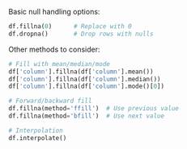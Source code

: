 Basic null handling options:

```python
df.fillna(0)      # Replace with 0  
df.dropna()       # Drop rows with nulls
```

Other methods to consider:

```python
# Fill with mean/median/mode
df['column'].fillna(df['column'].mean())
df['column'].fillna(df['column'].median())
df['column'].fillna(df['column'].mode()[0])

# Forward/backward fill
df.fillna(method='ffill')  # Use previous value
df.fillna(method='bfill')  # Use next value

# Interpolation
df.interpolate()
``` 
